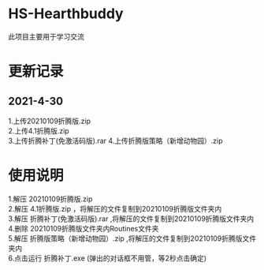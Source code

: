 # HS-Hearthbuddy
此项目主要用于学习交流

# 更新记录
## 2021-4-30
1.上传20210109折腾版.zip  
2.上传4.1折腾版.zip  
3.上传折腾补丁(免激活码版).rar 
4.上传折腾版策略（新增动物园）.zip  
# 使用说明
1.解压 20210109折腾版.zip   
2.解压 4.1折腾版.zip ，将解压的文件复制到20210109折腾版文件夹内  
3.解压 折腾补丁(免激活码版).rar ,将解压的文件复制到20210109折腾版文件夹内  
4.删除 20210109折腾版文件夹内Routines文件夹  
5.解压 折腾版策略（新增动物园）.zip ,将解压的文件复制到20210109折腾版文件夹内  
6.点击运行 折腾补丁.exe (弹出的对话框不用管，等2秒点击确定)  
